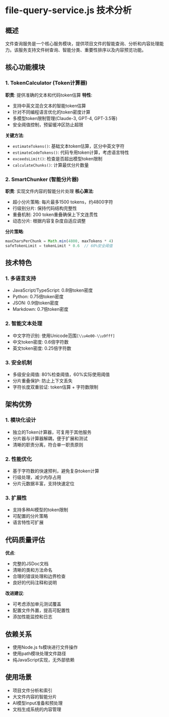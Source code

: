 # file-query-service.js 技术分析

## 概述
文件查询服务是一个核心服务模块，提供项目文件的智能查询、分析和内容处理能力。该服务支持文件树查询、智能分类、重要性排序以及内容预览功能。

## 核心功能模块

### 1. TokenCalculator (Token计算器)
**职责**: 提供准确的文本和代码token估算
**特性**:
- 支持中英文混合文本的智能token估算
- 针对不同编程语言优化的token密度计算
- 多模型token限制管理(Claude-3, GPT-4, GPT-3.5等)
- 安全阈值控制，预留缓冲区防止超限

**关键方法**:
- `estimateTokens()`: 基础文本token估算，区分中英文字符
- `estimateCodeTokens()`: 代码专用token计算，考虑语言特性
- `exceedsLimit()`: 检查是否超出模型token限制
- `calculateChunks()`: 计算最优分片数量

### 2. SmartChunker (智能分片器)
**职责**: 实现文件内容的智能分片处理
**核心算法**:
- 超小分片策略: 每片最多1500 tokens，约4800字符
- 行级别分片: 保持代码结构完整性
- 重叠机制: 200 token重叠确保上下文连贯性
- 动态分片: 根据内容复杂度自适应调整

**分片策略**:
```javascript
maxCharsPerChunk = Math.min(4800, maxTokens * 4)
safeTokenLimit = tokenLimit * 0.6  // 60%安全阈值
```

## 技术特色

### 1. 多语言支持
- JavaScript/TypeScript: 0.8倍token密度
- Python: 0.75倍token密度  
- JSON: 0.9倍token密度
- Markdown: 0.7倍token密度

### 2. 智能文本处理
- 中文字符识别: 使用Unicode范围`[\\u4e00-\\u9fff]`
- 中文token密度: 0.6倍字符数
- 英文token密度: 0.25倍字符数

### 3. 安全机制
- 多级安全阈值: 80%检查阈值，60%实际使用阈值
- 分片重叠保护: 防止上下文丢失
- 字符长度双重验证: token估算 + 字符数限制

## 架构优势

### 1. 模块化设计
- 独立的Token计算器，可复用于其他服务
- 分片器与计算器解耦，便于扩展和测试
- 清晰的职责分离，符合单一职责原则

### 2. 性能优化
- 基于字符数的快速预判，避免复杂token计算
- 行级处理，减少内存占用
- 分片元数据丰富，支持快速定位

### 3. 扩展性
- 支持多种AI模型的token限制
- 可配置的分片策略
- 语言特性可扩展

## 代码质量评估

**优点**:
- 完整的JSDoc文档
- 清晰的类和方法命名
- 合理的错误处理和边界检查
- 良好的代码注释和说明

**改进建议**:
- 可考虑添加单元测试覆盖
- 配置文件外置，提高可配置性
- 添加性能监控和日志

## 依赖关系
- 使用Node.js fs模块进行文件操作
- 使用path模块处理文件路径
- 纯JavaScript实现，无外部依赖

## 使用场景
- 项目文件分析和索引
- 大文件内容的智能分片
- AI模型input准备和预处理
- 文档生成系统的内容管理